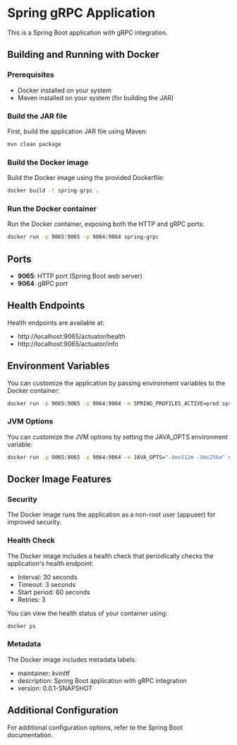 # Spring gRPC Application

This is a Spring Boot application with gRPC integration.

## Building and Running with Docker

### Prerequisites
- Docker installed on your system
- Maven installed on your system (for building the JAR)

### Build the JAR file
First, build the application JAR file using Maven:

```bash
mvn clean package
```

### Build the Docker image
Build the Docker image using the provided Dockerfile:

```bash
docker build -t spring-grpc .
```

### Run the Docker container
Run the Docker container, exposing both the HTTP and gRPC ports:

```bash
docker run -p 9065:9065 -p 9064:9064 spring-grpc
```

## Ports
- **9065**: HTTP port (Spring Boot web server)
- **9064**: gRPC port

## Health Endpoints
Health endpoints are available at:
- http://localhost:9065/actuator/health
- http://localhost:9065/actuator/info

## Environment Variables
You can customize the application by passing environment variables to the Docker container:

```bash
docker run -p 9065:9065 -p 9064:9064 -e SPRING_PROFILES_ACTIVE=prod spring-grpc
```

### JVM Options
You can customize the JVM options by setting the JAVA_OPTS environment variable:

```bash
docker run -p 9065:9065 -p 9064:9064 -e JAVA_OPTS="-Xmx512m -Xms256m" spring-grpc
```

## Docker Image Features

### Security
The Docker image runs the application as a non-root user (appuser) for improved security.

### Health Check
The Docker image includes a health check that periodically checks the application's health endpoint:
- Interval: 30 seconds
- Timeout: 3 seconds
- Start period: 60 seconds
- Retries: 3

You can view the health status of your container using:
```bash
docker ps
```

### Metadata
The Docker image includes metadata labels:
- maintainer: kvinltf
- description: Spring Boot application with gRPC integration
- version: 0.0.1-SNAPSHOT

## Additional Configuration
For additional configuration options, refer to the Spring Boot documentation.
